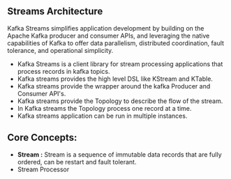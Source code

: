 ## Streams Architecture

Kafka Streams simplifies application development by building on the Apache Kafka producer and consumer APIs, and leveraging the native capabilities of Kafka to offer data parallelism, distributed coordination, fault tolerance, and operational simplicity.

 - Kafka Streams is a client library for stream processing applications that process records in kafka topics.
 - Kafka streams provides the high level DSL like KStream and KTable.
 - Kafka streams provide the wrapper around the kafka Producer and Consumer API's.
 - Kafka streams provide the Topology to describe the flow of the stream.
 - In Kafka streams the Topology process one record at a time.
 - Kafka streams application can be run in multiple instances. 

## Core Concepts:

 

 - **Stream :** Stream is a sequence of immutable data records that are fully ordered, can be restart and fault tolerant.
 - Stream Processor

<!--stackedit_data:
eyJoaXN0b3J5IjpbMjAzNjg4NTIwOSwtNjc2MjEzOTY2LC0xMD
g4MjE0NTU0LC0xMTEzNTYzODI2LC0xOTQ0Njc3NDQwLDE2NzI4
ODM3MzEsLTc0NTU4NDcxMywtNjQ3Mjk5Njc4LDQwODIwMzQ4Ni
wtMTk0ODQ1Mzk2NSw2NjM1MzQ4NjgsMzYwNDgwNjgwLDEwMTgx
MDAyMTMsMTU2Mjc3NTU2Nyw1NDUxMTYzMjMsMTY5MzM4OTY1OS
wtMzU5MTQ1MzU5LDQ3NjQzNTA0NywtMTE3NTUzNjg3OSw2Mjk4
MDI3NzNdfQ==
-->